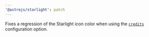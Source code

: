 ```yaml
---
'@astrojs/starlight': patch
---
```


Fixes a regression of the Starlight icon color when using the [`credits`](https://starlight.astro.build/reference/configuration/#credits) configuration option.
